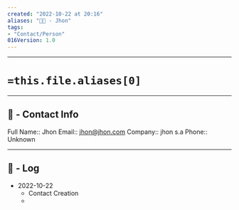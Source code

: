 ```yaml
---
created: "2022-10-22 at 20:16"
aliases: "👨‍💼 - Jhon"
tags:
- "Contact/Person"
016Version: 1.0
---
```

---
# `=this.file.aliases[0]`
----
## 📑 - Contact Info
Full Name:: Jhon 
Email:: jhon@jhon.com
Company:: jhon s.a
Phone:: Unknown 

----

## 📜 - Log
- 2022-10-22
	- Contact Creation
	- 